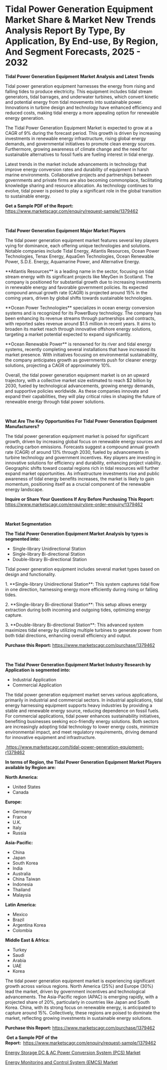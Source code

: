 <p><h1>Tidal Power Generation Equipment Market Share & Market New Trends Analysis Report By Type, By Application, By End-use, By Region, And Segment Forecasts, 2025 - 2032</h1></p><p><strong>Tidal Power Generation Equipment Market Analysis and Latest Trends</strong></p>
<p><p>Tidal power generation equipment harnesses the energy from rising and falling tides to produce electricity. This equipment includes tidal stream generators, tidal barrages, and underwater turbines, which convert kinetic and potential energy from tidal movements into sustainable power. Innovations in turbine design and technology have enhanced efficiency and reduced costs, making tidal energy a more appealing option for renewable energy generation.</p><p>The Tidal Power Generation Equipment Market is expected to grow at a CAGR of 9% during the forecast period. This growth is driven by increasing investments in renewable energy infrastructure, rising global energy demands, and governmental initiatives to promote clean energy sources. Furthermore, growing awareness of climate change and the need for sustainable alternatives to fossil fuels are fueling interest in tidal energy.</p><p>Latest trends in the market include advancements in technology that improve energy conversion rates and durability of equipment in harsh marine environments. Collaborative projects and partnerships between governments and private firms are also becoming commonplace, facilitating knowledge sharing and resource allocation. As technology continues to evolve, tidal power is poised to play a significant role in the global transition to sustainable energy.</p></p>
<p><strong>Get a Sample PDF of the Report:&nbsp;</strong> <a href="https://www.marketscagr.com/enquiry/request-sample/1379462?utm_campaign=1848&utm_medium=2&utm_source=Github&utm_content=ia&utm_term=07042025&utm_id=tidal-power-generation-equipment">https://www.marketscagr.com/enquiry/request-sample/1379462</a></p>
<p>&nbsp;</p>
<p><strong>Tidal Power Generation Equipment Major Market Players</strong></p>
<p><p>The tidal power generation equipment market features several key players vying for dominance, each offering unique technologies and solutions. Notable companies include Tidal Energy, Atlantis Resources, Ocean Power Technologies, Tenax Energy, AquaGen Technologies, Ocean Renewable Power, S.D.E. Energy, Aquamarine Power, and Alternative Energy.</p><p>**Atlantis Resources** is a leading name in the sector, focusing on tidal stream energy with its significant projects like MeyGen in Scotland. The company is positioned for substantial growth due to increasing investments in renewable energy and favorable government policies. Its expected compound annual growth rate (CAGR) is projected around 15% in the coming years, driven by global shifts towards sustainable technologies.</p><p>**Ocean Power Technologies** specializes in ocean energy conversion systems and is recognized for its PowerBuoy technology. The company has been enhancing its revenue streams through partnerships and contracts, with reported sales revenue around $1.5 million in recent years. It aims to broaden its market reach through innovative offshore energy solutions, targeting a market potential expected to expand significantly.</p><p>**Ocean Renewable Power** is renowned for its river and tidal energy systems, recently completing several installations that have increased its market presence. With initiatives focusing on environmental sustainability, the company anticipates growth as governments push for cleaner energy solutions, projecting a CAGR of approximately 10%.</p><p>Overall, the tidal power generation equipment market is on an upward trajectory, with a collective market size estimated to reach $2 billion by 2030, fueled by technological advancements, growing energy demands, and supportive policies worldwide. As these companies innovate and expand their capabilities, they will play critical roles in shaping the future of renewable energy through tidal power solutions.</p></p>
<p>&nbsp;</p>
<p><strong>What Are The Key Opportunities For Tidal Power Generation Equipment Manufacturers?</strong></p>
<p><p>The tidal power generation equipment market is poised for significant growth, driven by increasing global focus on renewable energy sources and reducing carbon emissions. Forecasts suggest a compound annual growth rate (CAGR) of around 13% through 2030, fueled by advancements in turbine technology and government incentives. Key players are investing in innovative solutions for efficiency and durability, enhancing project viability. Geographic shifts toward coastal regions rich in tidal resources will further expand market opportunities. As infrastructure investments rise and public awareness of tidal energy benefits increases, the market is likely to gain momentum, positioning itself as a crucial component of the renewable energy landscape.</p></p>
<p><strong>Inquire or Share Your Questions If Any Before Purchasing This Report:</strong> <a href="https://www.marketscagr.com/enquiry/pre-order-enquiry/1379462?utm_campaign=1848&utm_medium=2&utm_source=Github&utm_content=ia&utm_term=07042025&utm_id=tidal-power-generation-equipment">https://www.marketscagr.com/enquiry/pre-order-enquiry/1379462</a></p>
<p>&nbsp;</p>
<p><strong>Market Segmentation</strong></p>
<p><strong>The Tidal Power Generation Equipment Market Analysis by types is segmented into:</strong></p>
<p><ul><li>Single-library Unidirectional Station</li><li>Single-library Bi-directional Station</li><li>Double-library Bi-directional Station</li></ul></p>
<p><p>Tidal power generation equipment includes several market types based on design and functionality. </p><p>1. **Single-library Unidirectional Station**: This system captures tidal flow in one direction, harnessing energy more efficiently during rising or falling tides.</p><p>  </p><p>2. **Single-library Bi-directional Station**: This setup allows energy extraction during both incoming and outgoing tides, optimizing energy capture.</p><p>3. **Double-library Bi-directional Station**: This advanced system maximizes tidal energy by utilizing multiple turbines to generate power from both tidal directions, enhancing overall efficiency and output.</p></p>
<p><strong>Purchase this Report:&nbsp;</strong><a href="https://www.marketscagr.com/purchase/1379462?utm_campaign=1848&utm_medium=2&utm_source=Github&utm_content=ia&utm_term=07042025&utm_id=tidal-power-generation-equipment">https://www.marketscagr.com/purchase/1379462</a></p>
<p>&nbsp;</p>
<p><strong>The Tidal Power Generation Equipment Market Industry Research by Application is segmented into:</strong></p>
<p><ul><li>Industrial Application</li><li>Commercial Application</li></ul></p>
<p><p>The tidal power generation equipment market serves various applications, primarily in industrial and commercial sectors. In industrial applications, tidal energy harnessing equipment supports heavy industries by providing a stable and renewable energy source, reducing dependence on fossil fuels. For commercial applications, tidal power enhances sustainability initiatives, benefiting businesses seeking eco-friendly energy solutions. Both sectors are increasingly adopting tidal technology to lower energy costs, minimize environmental impact, and meet regulatory requirements, driving demand for innovative equipment and infrastructure.</p></p>
<p><a href="https://www.marketscagr.com/tidal-power-generation-equipment-r1379462?utm_campaign=1848&utm_medium=2&utm_source=Github&utm_content=ia&utm_term=07042025&utm_id=tidal-power-generation-equipment">&nbsp;https://www.marketscagr.com/tidal-power-generation-equipment-r1379462</a></p>
<p><strong>In terms of Region, the Tidal Power Generation Equipment Market Players available by Region are:</strong></p>
<p>
    <p> <strong> North America: </strong>
        <ul>
            <li>United States</li>
            <li>Canada</li>
        </ul>
        </p> 
    <p> <strong> Europe: </strong>
        <ul>
            <li>Germany</li>
            <li>France</li>
            <li>U.K.</li>
            <li>Italy</li>
            <li>Russia</li>
        </ul>
        </p> 
    <p> <strong> Asia-Pacific: </strong>
        <ul>
            <li>China</li>
            <li>Japan</li>
            <li>South Korea</li>
            <li>India</li>
            <li>Australia</li>
            <li>China Taiwan</li>
            <li>Indonesia</li>
            <li>Thailand</li>
            <li>Malaysia</li>
        </ul>
        </p> 
    <p> <strong> Latin America: </strong>
        <ul>
            <li>Mexico</li>
            <li>Brazil</li>
            <li>Argentina Korea</li>
            <li>Colombia</li>
        </ul>
        </p> 
    <p> <strong> Middle East & Africa: </strong>
        <ul>
            <li>Turkey</li>
            <li>Saudi</li>
            <li>Arabia</li>
            <li>UAE</li>
            <li>Korea</li>
        </ul>
    </p>
    </p>
<p><p>The tidal power generation equipment market is experiencing significant growth across various regions. North America (25%) and Europe (30%) lead the market, driven by government incentives and technological advancements. The Asia-Pacific region (APAC) is emerging rapidly, with a projected share of 20%, particularly in countries like Japan and South Korea. China, with its strong focus on renewable energy, is anticipated to capture around 15%. Collectively, these regions are poised to dominate the market, reflecting growing investments in sustainable energy solutions.</p></p>
<p><strong>Purchase this Report: </strong><a href="https://www.marketscagr.com/purchase/1379462?utm_campaign=1848&utm_medium=2&utm_source=Github&utm_content=ia&utm_term=07042025&utm_id=tidal-power-generation-equipment">https://www.marketscagr.com/purchase/1379462</a></p>
<p>&nbsp;<strong>Get a Sample PDF of the Report:&nbsp;&nbsp;</strong><a href="https://www.marketscagr.com/enquiry/request-sample/1379462?utm_campaign=1848&utm_medium=2&utm_source=Github&utm_content=ia&utm_term=07042025&utm_id=tidal-power-generation-equipment">https://www.marketscagr.com/enquiry/request-sample/1379462</a></p>
<p><strong></strong></p>
<p><p><a href="https://github.com/leolamarnal9/Market-Research-Report-List-1/blob/main/energy-storage-dc-ac-power-conversion-system-pcs-market.md?utm_campaign=1848&utm_medium=2&utm_source=Github&utm_content=ia&utm_term=07042025&utm_id=tidal-power-generation-equipment">Energy Storage DC & AC Power Conversion System (PCS) Market</a></p><p><a href="https://github.com/WillieWoodard/Market-Research-Report-List-7/blob/main/energy-monitoring-and-control-system-emcs-market.md?utm_campaign=1848&utm_medium=2&utm_source=Github&utm_content=ia&utm_term=07042025&utm_id=tidal-power-generation-equipment">Energy Monitoring and Control System (EMCS) Market</a></p></p>